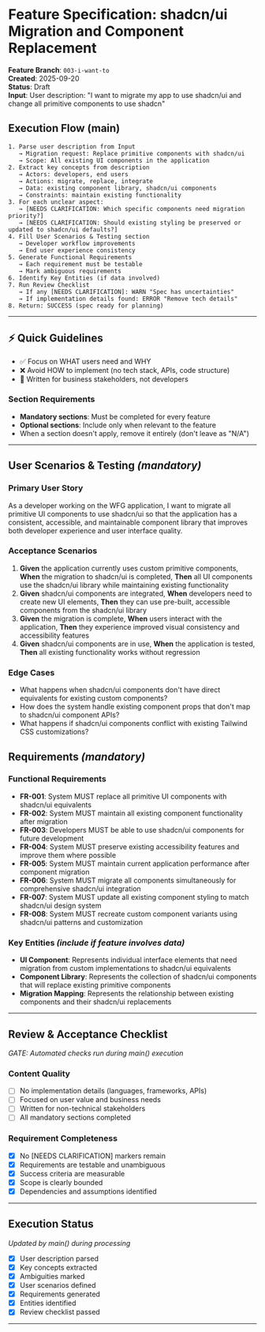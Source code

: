 # Feature Specification: shadcn/ui Migration and Component Replacement

**Feature Branch**: `003-i-want-to`  
**Created**: 2025-09-20  
**Status**: Draft  
**Input**: User description: "I want to migrate my app to use shadcn/ui and change all primitive components to use shadcn"

## Execution Flow (main)
```
1. Parse user description from Input
   → Migration request: Replace primitive components with shadcn/ui
   → Scope: All existing UI components in the application
2. Extract key concepts from description
   → Actors: developers, end users
   → Actions: migrate, replace, integrate
   → Data: existing component library, shadcn/ui components
   → Constraints: maintain existing functionality
3. For each unclear aspect:
   → [NEEDS CLARIFICATION: Which specific components need migration priority?]
   → [NEEDS CLARIFICATION: Should existing styling be preserved or updated to shadcn/ui defaults?]
4. Fill User Scenarios & Testing section
   → Developer workflow improvements
   → End user experience consistency
5. Generate Functional Requirements
   → Each requirement must be testable
   → Mark ambiguous requirements
6. Identify Key Entities (if data involved)
7. Run Review Checklist
   → If any [NEEDS CLARIFICATION]: WARN "Spec has uncertainties"
   → If implementation details found: ERROR "Remove tech details"
8. Return: SUCCESS (spec ready for planning)
```

---

## ⚡ Quick Guidelines
- ✅ Focus on WHAT users need and WHY
- ❌ Avoid HOW to implement (no tech stack, APIs, code structure)
- 👥 Written for business stakeholders, not developers

### Section Requirements
- **Mandatory sections**: Must be completed for every feature
- **Optional sections**: Include only when relevant to the feature
- When a section doesn't apply, remove it entirely (don't leave as "N/A")

---

## User Scenarios & Testing *(mandatory)*

### Primary User Story
As a developer working on the WFG application, I want to migrate all primitive UI components to use shadcn/ui so that the application has a consistent, accessible, and maintainable component library that improves both developer experience and user interface quality.

### Acceptance Scenarios
1. **Given** the application currently uses custom primitive components, **When** the migration to shadcn/ui is completed, **Then** all UI components use the shadcn/ui library while maintaining existing functionality
2. **Given** shadcn/ui components are integrated, **When** developers need to create new UI elements, **Then** they can use pre-built, accessible components from the shadcn/ui library
3. **Given** the migration is complete, **When** users interact with the application, **Then** they experience improved visual consistency and accessibility features
4. **Given** shadcn/ui components are in use, **When** the application is tested, **Then** all existing functionality works without regression

### Edge Cases
- What happens when shadcn/ui components don't have direct equivalents for existing custom components?
- How does the system handle existing component props that don't map to shadcn/ui component APIs?
- What happens if shadcn/ui components conflict with existing Tailwind CSS customizations?

## Requirements *(mandatory)*

### Functional Requirements
- **FR-001**: System MUST replace all primitive UI components with shadcn/ui equivalents
- **FR-002**: System MUST maintain all existing component functionality after migration
- **FR-003**: Developers MUST be able to use shadcn/ui components for future development
- **FR-004**: System MUST preserve existing accessibility features and improve them where possible
- **FR-005**: System MUST maintain current application performance after component migration
- **FR-006**: System MUST migrate all components simultaneously for comprehensive shadcn/ui integration
- **FR-007**: System MUST update all existing component styling to match shadcn/ui design system
- **FR-008**: System MUST recreate custom component variants using shadcn/ui patterns and customization

### Key Entities *(include if feature involves data)*
- **UI Component**: Represents individual interface elements that need migration from custom implementations to shadcn/ui equivalents
- **Component Library**: Represents the collection of shadcn/ui components that will replace existing primitive components
- **Migration Mapping**: Represents the relationship between existing components and their shadcn/ui replacements

---

## Review & Acceptance Checklist
*GATE: Automated checks run during main() execution*

### Content Quality
- [ ] No implementation details (languages, frameworks, APIs)
- [ ] Focused on user value and business needs
- [ ] Written for non-technical stakeholders
- [ ] All mandatory sections completed

### Requirement Completeness
- [x] No [NEEDS CLARIFICATION] markers remain
- [x] Requirements are testable and unambiguous  
- [x] Success criteria are measurable
- [x] Scope is clearly bounded
- [x] Dependencies and assumptions identified

---

## Execution Status
*Updated by main() during processing*

- [x] User description parsed
- [x] Key concepts extracted
- [x] Ambiguities marked
- [x] User scenarios defined
- [x] Requirements generated
- [x] Entities identified
- [x] Review checklist passed

---